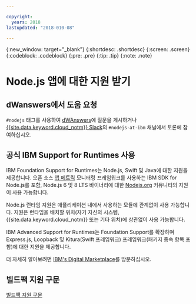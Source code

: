 ```yaml
---

copyright:
  years: 2018
lastupdated: "2018-010-08"

---
```


{:new_window: target="_blank"}
{:shortdesc: .shortdesc}
{:screen: .screen}
{:codeblock: .codeblock}
{:pre: .pre}
{:tip: .tip}
{:note: .note}

# Node.js 앱에 대한 지원 받기

## dWanswers에서 도움 요청

`#nodejs` 태그를 사용하여 [dWAnswers](https://developer.ibm.com/answers/smartspace/nodejs/)에 질문을 게시하거나 [{{site.data.keyword.cloud_notm}} Slack](https://slack-invite-ibm-cloud-tech.mybluemix.net/)의 `#nodejs-at-ibm` 채널에서 토론에 참여하십시오. 

## 공식 IBM Support for Runtimes 사용

IBM Foundation Support for Runtimes는 Node.js, Swift 및 Java에 대한 지원을 제공합니다. 오픈 소스 [앱 메트릭](https://developer.ibm.com/node/monitoring-post-mortem/application-metrics-node-js/) 모니터링 프레임워크를 사용하는 IBM SDK for Node.js를 포함, Node.js 6 및 8 LTS 바이너리에 대한 [Nodejs.org](https://nodejs.org/) 커뮤니티의 지원이 사용 가능합니다.

Node.js 런타임 지원은 애플리케이션 내에서 사용하는 모듈에 관계없이 사용 가능합니다. 지원은 런타임을 배치할 위치(자기 자신의 시스템, {{site.data.keyword.cloud_notm}} 또는 기타 위치)에 상관없이 사용 가능합니다.

IBM Advanced Support for Runtimes는 Foundation Support를 확장하며 Express.js, Loopback 및 Kitura(Swift 프레임워크) 프레임워크(패키지 종속 항목 포함)에 대한 지원을 제공합니다.

더 자세히 알아보려면 [IBM's Digital Marketplace](https://www.ibm.com/us-en/marketplace/support-for-runtimes)를 방문하십시오.

## 빌드팩 지원 구문

[빌드팩 지원 구문](../runtimes/common/buildpackSupport.html)
